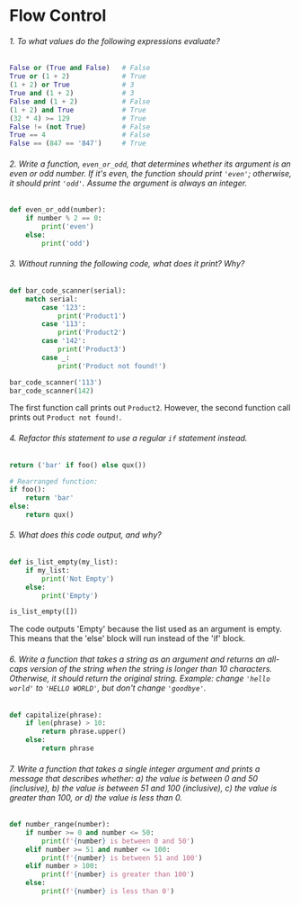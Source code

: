 # Flow Control

###### *1. To what values do the following expressions evaluate?*

```python
False or (True and False)   # False
True or (1 + 2)             # True
(1 + 2) or True             # 3
True and (1 + 2)            # 3
False and (1 + 2)           # False
(1 + 2) and True            # True
(32 * 4) >= 129             # True
False != (not True)         # False
True == 4                   # False
False == (847 == '847')     # True
```

###### *2. Write a function, `even_or_odd`, that determines whether its argument is an even or odd number. If it's even, the function should print `'even'`; otherwise, it should print `'odd'`. Assume the argument is always an integer.*

```python
def even_or_odd(number):
    if number % 2 == 0:
        print('even')
    else:
        print('odd')
```

###### *3. Without running the following code, what does it print? Why?*

```python
def bar_code_scanner(serial):
    match serial:
        case '123':
            print('Product1')
        case '113':
            print('Product2')
        case '142':
            print('Product3')
        case _:
            print('Product not found!')

bar_code_scanner('113')
bar_code_scanner(142)
```

The first function call prints out `Product2`. However, the second function call prints out `Product not found!`.

###### *4. Refactor this statement to use a regular `if` statement instead.*

```python
return ('bar' if foo() else qux())

# Rearranged function:
if foo():
    return 'bar'
else:
    return qux()
```

###### *5. What does this code output, and why?*

```python
def is_list_empty(my_list):
    if my_list:
        print('Not Empty')
    else:
        print('Empty')

is_list_empty([])
```

The code outputs 'Empty' because the list used as an argument is empty. This means that the 'else' block will run instead of the 'if' block.

###### *6. Write a function that takes a string as an argument and returns an  all-caps version of the string when the string is longer than 10  characters. Otherwise, it should return the original string. Example:  change `'hello world'` to `'HELLO WORLD'`, but don't change `'goodbye'`.*

```python
def capitalize(phrase):
    if len(phrase) > 10:
        return phrase.upper()
    else:
        return phrase
```

###### *7. Write a function that takes a single integer argument and prints a message that describes whether: a) the value is between 0 and 50 (inclusive), b) the value is between 51 and 100 (inclusive), c) the value is greater than 100, or d) the value is less than 0.*

```python
def number_range(number):
    if number >= 0 and number <= 50:
        print(f'{number} is between 0 and 50')
    elif number >= 51 and number <= 100:
        print(f'{number} is between 51 and 100')
    elif number > 100:
        print(f'{number} is greater than 100')
    else:
        print(f'{number} is less than 0')
```

